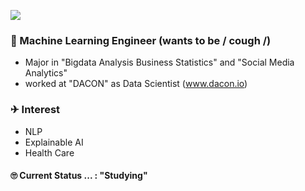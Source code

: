 <a href="https://hits.seeyoufarm.com"><img src="https://hits.seeyoufarm.com/api/count/incr/badge.svg?url=https%3A%2F%2Fgithub.com%2FJayHong99&count_bg=%2379C83D&title_bg=%23555555&icon=&icon_color=%23E7E7E7&title=hits&edge_flat=false"/></a>

### 🧐 Machine Learning Engineer (wants to be / cough /)
- Major in "Bigdata Analysis Business Statistics" and "Social Media Analytics"
- worked at "DACON" as Data Scientist (www.dacon.io)

### ✈ Interest
- NLP
- Explainable AI
- Health Care



#### 🙄 Current Status ... : "Studying"
